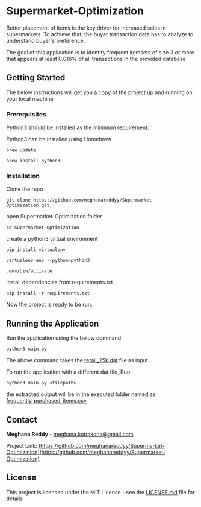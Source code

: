 # Supermarket-Optimization

Better placement of items is the key driver for increased sales in supermarkets. To achieve that, the buyer transaction data has to analyze to understand buyer's preference.

The goal of this application is to identify frequent itemsets of size 3 or more that appears at least 0.016% of all transactions in the provided database

## Getting Started

The below instructions will get you a copy of the project up and running on your local machine

### Prerequisites

Python3 should be installed as the minimum requirement. 

Python3 can be installed using Homebrew
```
brew update

brew install python3
```

### Installation


Clone the repo

```
git clone https://github.com/meghanareddyy/Supermarket-Optimization.git
```

open Supermarket-Optimization folder

```
cd Supermarket-Optimization
```

create a python3 virtual environment

```
pip install virtualenv
```
```
virtualenv env --python=python3
```
```
.env/bin/activate
```

install dependencies from requirements.txt

```
pip install -r requirements.txt
```

Now the project is ready to be run.

## Running the Application

Run the application using the below command

```
python3 main.py
```
The above command takes the [retail_25k.dat](retail_25k.dat) file as input.

To run the application with a different dat file, Run

```
python3 main.py <filepath>
```

the extracted output will be in the executed folder named as [frequently_purchased_items.csv](frequently_purchased_items.csv)


## Contact

**Meghana Reddy** - meghana.kotrakona@gmail.com

Project Link: [https://github.com/meghanareddyy/Supermarket-Optimization](https://github.com/meghanareddyy/Supermarket-Optimization)

## License

This project is licensed under the MIT License - see the [LICENSE.md](LICENSE.md) file for details

